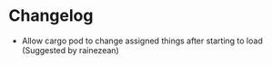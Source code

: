 # Changelog
- Allow cargo pod to change assigned things after starting to load (Suggested by rainezean)
